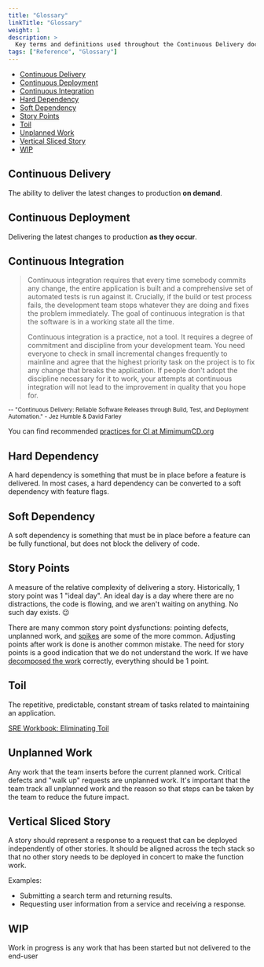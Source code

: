 ```yaml
---
title: "Glossary"
linkTitle: "Glossary"
weight: 1
description: >
  Key terms and definitions used throughout the Continuous Delivery documentation
tags: ["Reference", "Glossary"]
---
```


- [Continuous Delivery](#continuous-delivery)
- [Continuous Deployment](#continuous-deployment)
- [Continuous Integration](#continuous-integration)
- [Hard Dependency](#hard-dependency)
- [Soft Dependency](#soft-dependency)
- [Story Points](#story-points)
- [Toil](#toil)
- [Unplanned Work](#unplanned-work)
- [Vertical Sliced Story](#vertical-sliced-story)
- [WIP](#wip)

## Continuous Delivery

The ability to deliver the latest changes to production **on demand**.

## Continuous Deployment

Delivering the latest changes to production **as they occur**.

## Continuous Integration

> Continuous integration requires that every time somebody commits any change, the entire application is built and a comprehensive
> set of automated tests is run against it. Crucially, if the build or test process fails, the development team stops whatever they
> are doing and fixes the problem immediately. The goal of continuous integration is that the software is in a working state all the
> time.
>
> Continuous integration is a practice, not a tool. It requires a degree of commitment and discipline from your development team.
> You need everyone to check in small incremental changes frequently to mainline and agree that the highest priority task on the
> project is to fix any change that breaks the application. If people don't adopt the discipline necessary for it to work, your
> attempts at continuous integration will not lead to the improvement in quality that you hope for.

<small>-- "Continuous Delivery: Reliable Software Releases through Build, Test, and Deployment
Automation." - Jez Humble & David Farley</small>

You can find recommended [practices for CI at MimimumCD.org](https://minimumcd.org/minimumcd/ci/)

## Hard Dependency

A hard dependency is something that must be in place before a feature is
delivered. In most cases, a hard dependency can be converted to a soft dependency with feature flags.

## Soft Dependency

A soft dependency is something that must be in place before a feature can be fully functional, but does not block the
delivery of code.

## Story Points

A measure of the relative complexity of delivering a story. Historically, 1 story point was 1 "ideal
day". An ideal day is a day where there are no distractions, the code is flowing, and we aren't waiting on anything. No
such day exists. :wink:

There are many common story point dysfunctions: pointing defects, unplanned work, and [spikes](/docs/work-decomposition/spikes) are some of the more
common. Adjusting points after work is done is another common mistake. The need for story points is a good indication
that we do not understand the work. If we have [decomposed the work](/docs/work-decomposition/behavior-driven-development) correctly, everything should be 1 point.

## Toil

The repetitive, predictable, constant stream of tasks related to
maintaining an application.

[SRE Workbook: Eliminating Toil](https://landing.google.com/sre/workbook/chapters/eliminating-toil/)

## Unplanned Work

Any work that the team inserts before the current planned work. Critical defects and "walk up" requests are unplanned
work. It's important that the team track all unplanned work and the reason so that steps can be taken by the team to
reduce the future impact.

## Vertical Sliced Story

A story should represent a response to a request that can be deployed
independently of other stories. It should be aligned across the tech stack so
that no other story needs to be deployed in concert to make the function work.

Examples:

- Submitting a search term and returning results.
- Requesting user information from a service and receiving a response.

## WIP

Work in progress is any work that has been started but not delivered to the end-user
